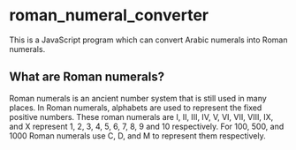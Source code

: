 # roman_numeral_converter
This is a JavaScript program which can convert Arabic numerals into Roman numerals.

## What are Roman numerals?
Roman numerals is an ancient number system that is still used in many places. 
In Roman numerals, alphabets are used to represent the fixed positive numbers. These roman numerals are I, II, III, IV, V, VI, VII, VIII, IX, and X represent 1, 2, 3, 4, 5, 6, 7, 8, 9 and 10 respectively.
For 100, 500, and 1000 Roman numerals use C, D, and M to represent them respectively.
